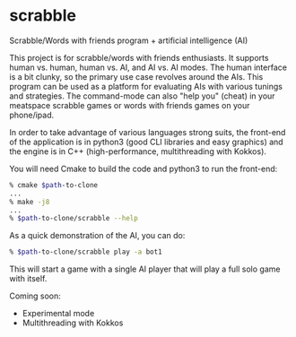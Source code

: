 # scrabble
Scrabble/Words with friends program + artificial intelligence (AI)

This project is for scrabble/words with friends enthusiasts. It supports human vs. human, 
human vs. AI, and AI vs. AI modes. The human interface is a bit clunky, so the primary use 
case revolves around the AIs. This program can be used as a platform for evaluating AIs with
various tunings and strategies. The command-mode can also "help you" (cheat) in your meatspace
scrabble games or words with friends games on your phone/ipad.

In order to take advantage of various languages strong suits, the front-end of the application is in python3
(good CLI libraries and easy graphics) and the engine is in C++ (high-performance, multithreading with Kokkos).

You will need Cmake to build the code and python3 to run the front-end:

```bash
% cmake $path-to-clone
...
% make -j8
...
% $path-to-clone/scrabble --help
```

As a quick demonstration of the AI, you can do:

```bash
% $path-to-clone/scrabble play -a bot1
```

This will start a game with a single AI player that will play a full solo game with itself.

Coming soon:
* Experimental mode
* Multithreading with Kokkos
